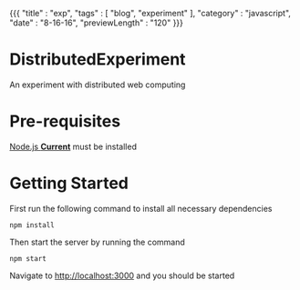 {{{
  "title" : "exp",
  "tags"  : [ "blog", "experiment" ],
  "category" : "javascript",
  "date" : "8-16-16",
  "previewLength" : "120"
}}}

# DistributedExperiment
An experiment with distributed web computing

# Pre-requisites
[Node.js **Current**](https://nodejs.org/) must be installed

# Getting Started
First run the following command to install all necessary dependencies
```
npm install
```

Then start the server by running the command
```
npm start
```

Navigate to [http://localhost:3000](http://localhost:3000) and you should be started